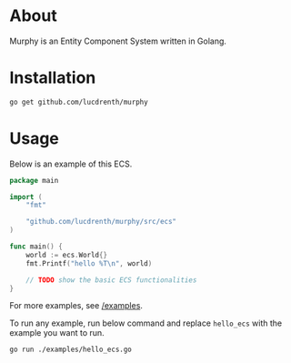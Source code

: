 # About
Murphy is an Entity Component System written in Golang.

# Installation
```bash
go get github.com/lucdrenth/murphy
```

# Usage
Below is an example of this ECS. 
```go
package main

import (
	"fmt"

	"github.com/lucdrenth/murphy/src/ecs"
)

func main() {
	world := ecs.World{}
	fmt.Printf("hello %T\n", world)

    // TODO show the basic ECS functionalities
}
```

For more examples, see [/examples](./examples/).

To run any example, run below command and replace `hello_ecs` with the example you want to run.
```bash
go run ./examples/hello_ecs.go
```
